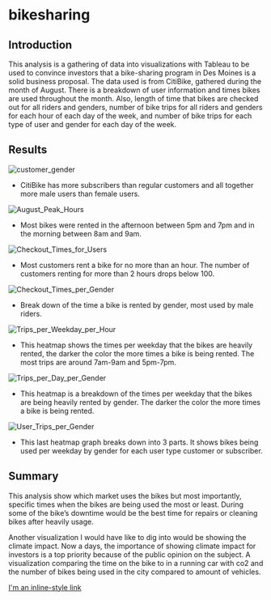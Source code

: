 # bikesharing
## Introduction
This analysis is a gathering of data into visualizations with Tableau to be used to convince investors that a bike-sharing program in Des Moines is a solid business proposal. The data used is from CitiBike, gathered during the month of August. There is a breakdown of user information and times bikes are used throughout the month. Also, length of time that bikes are checked out for all riders and genders, number of bike trips for all riders and genders for each hour of each day of the week, and number of bike trips for each type of user and gender for each day of the week.

## Results
![customer_gender](https://user-images.githubusercontent.com/56700719/161338438-f137779d-b78b-445b-a37a-1245de1964cb.JPG)

- CitiBike has more subscribers than regular customers and all together more male users than female users.

![August_Peak_Hours](https://user-images.githubusercontent.com/56700719/161338465-09834fc0-7fc8-4003-ad23-caaec2b3e40e.JPG)

- Most bikes were rented in the afternoon between 5pm and 7pm and in the morning between 8am and 9am.

![Checkout_Times_for_Users](https://user-images.githubusercontent.com/56700719/161338517-988df2a8-f72f-4221-8411-6c83895e8dfb.JPG)

- Most customers rent a bike for no more than an hour. The number of customers renting for more than 2 hours drops below 100.

![Checkout_Times_per_Gender](https://user-images.githubusercontent.com/56700719/161338565-cc38ba92-413b-448b-829f-35f132fa46a9.JPG)

- Break down of the time a bike is rented by gender, most used by male riders.

![Trips_per_Weekday_per_Hour](https://user-images.githubusercontent.com/56700719/161338656-1aa822be-c950-431f-9e5d-87fdb1910165.JPG)

- This heatmap shows the times per weekday that the bikes are heavily rented, the darker the color the more times a bike is being rented. The most trips are around 7am-9am and 5pm-7pm.

![Trips_per_Day_per_Gender](https://user-images.githubusercontent.com/56700719/161338698-9cd1810b-5bd3-4c79-b81e-b48e2c65fc8c.JPG)

- This heatmap is a breakdown of the times per weekday that the bikes are being heavily rented by gender. The darker the color the more times a bike is being rented.

![User_Trips_per_Gender](https://user-images.githubusercontent.com/56700719/161338758-06cf9f25-fcc2-4edc-928c-47fcced6eafc.JPG)

- This last heatmap graph breaks down into 3 parts. It shows bikes being used per weekday by gender for each user type customer or subscriber. 

## Summary
This analysis show which market uses the bikes but most importantly, specific times when the bikes are being used the most or least. During some of the bike’s downtime would be the best time for repairs or cleaning bikes after heavily usage.

Another visualization I would have like to dig into would be showing the climate impact. Now a days, the importance of showing climate impact for investors is a top priority because of the public opinion on the subject. A visualization comparing the time on the bike to in a running car with co2 and the number of bikes being used in the city compared to amount of vehicles. 

[I'm an inline-style link](https://public.tableau.com/app/profile/bree.wilkinson)
